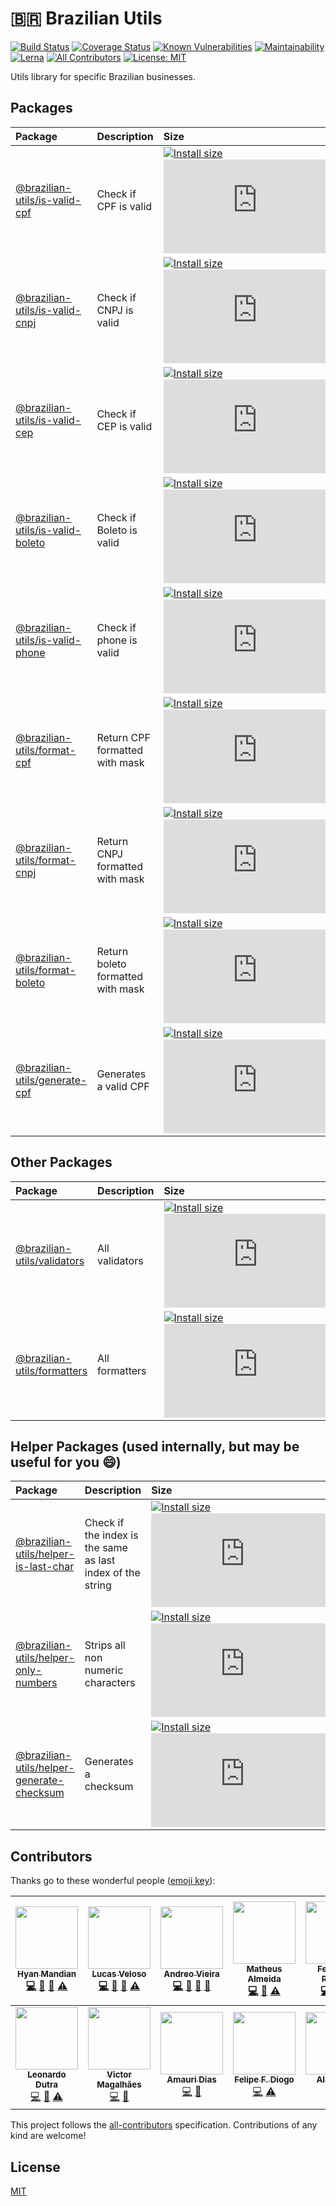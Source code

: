 # :brazil: Brazilian Utils

[![Build Status](https://travis-ci.org/brazilian-utils/brazilian-utils.svg?branch=master)](https://travis-ci.org/brazilian-utils/brazilian-utils) [![Coverage Status](https://codecov.io/gh/brazilian-utils/brazilian-utils/branch/master/graph/badge.svg)](https://codecov.io/gh/brazilian-utils/brazilian-utils) [![Known Vulnerabilities](https://snyk.io/test/github/brazilian-utils/brazilian-utils/badge.svg?targetFile=package.json)](https://snyk.io/test/github/brazilian-utils/brazilian-utils?targetFile=package.json) [![Maintainability](https://api.codeclimate.com/v1/badges/05d3cd8492ed438bf51d/maintainability)](https://codeclimate.com/github/hyanmandian/brazilian-utils/maintainability) [![Lerna](https://img.shields.io/badge/maintained%20with-lerna-cc00ff.svg)](https://lernajs.io/) [![All Contributors](https://img.shields.io/badge/all_contributors-12-orange.svg?style=flat-square)](#contributors) [![License: MIT](https://img.shields.io/github/license/hyanmandian/brazilian-utils.svg)](LICENSE)

Utils library for specific Brazilian businesses.

## Packages

| Package                                                        | Description                       | Size                                                                                                                                                                                                                                                                                                                                                                 |
| :------------------------------------------------------------- | :-------------------------------- | :------------------------------------------------------------------------------------------------------------------------------------------------------------------------------------------------------------------------------------------------------------------------------------------------------------------------------------------------------------------- |
| [@brazilian-utils/is-valid-cpf](./packages/is-valid-cpf)       | Check if CPF is valid             | [![Install size](https://packagephobia.now.sh/badge?p=@brazilian-utils/is-valid-cpf)](https://packagephobia.now.sh/result?p=@brazilian-utils/is-valid-cpf) [![GZIP size](http://img.badgesize.io/https://unpkg.com/@brazilian-utils/is-valid-cpf/dist/index.umd.js?compression=gzip)](https://unpkg.com/@brazilian-utils/is-valid-cpf/dist/index.umd.js)             |
| [@brazilian-utils/is-valid-cnpj](./packages/is-valid-cnpj)     | Check if CNPJ is valid            | [![Install size](https://packagephobia.now.sh/badge?p=@brazilian-utils/is-valid-cnpj)](https://packagephobia.now.sh/result?p=@brazilian-utils/is-valid-cnpj) [![GZIP size](http://img.badgesize.io/https://unpkg.com/@brazilian-utils/is-valid-cnpj/dist/index.umd.js?compression=gzip)](https://unpkg.com/@brazilian-utils/is-valid-cnpj/dist/index.umd.js)         |
| [@brazilian-utils/is-valid-cep](./packages/is-valid-cep)       | Check if CEP is valid             | [![Install size](https://packagephobia.now.sh/badge?p=@brazilian-utils/is-valid-cep&1)](https://packagephobia.now.sh/result?p=@brazilian-utils/is-valid-cep) [![GZIP size](http://img.badgesize.io/https://unpkg.com/@brazilian-utils/is-valid-cep/dist/index.umd.js?compression=gzip)](https://unpkg.com/@brazilian-utils/is-valid-cep/dist/index.umd.js)           |
| [@brazilian-utils/is-valid-boleto](./packages/is-valid-boleto) | Check if Boleto is valid          | [![Install size](https://packagephobia.now.sh/badge?p=@brazilian-utils/is-valid-boleto)](https://packagephobia.now.sh/result?p=@brazilian-utils/is-valid-boleto) [![GZIP size](http://img.badgesize.io/https://unpkg.com/@brazilian-utils/is-valid-boleto/dist/index.umd.js?compression=gzip)](https://unpkg.com/@brazilian-utils/is-valid-boleto/dist/index.umd.js) |
| [@brazilian-utils/is-valid-phone](./packages/is-valid-phone)   | Check if phone is valid           | [![Install size](https://packagephobia.now.sh/badge?p=@brazilian-utils/is-valid-phone)](https://packagephobia.now.sh/result?p=@brazilian-utils/is-valid-phone) [![GZIP size](http://img.badgesize.io/https://unpkg.com/@brazilian-utils/is-valid-phone/dist/index.umd.js?compression=gzip)](https://unpkg.com/@brazilian-utils/is-valid-phone/dist/index.umd.js)     |
| [@brazilian-utils/format-cpf](./packages/format-cpf)           | Return CPF formatted with mask    | [![Install size](https://packagephobia.now.sh/badge?p=@brazilian-utils/format-cpf&1)](https://packagephobia.now.sh/result?p=@brazilian-utils/format-cpf) [![GZIP size](http://img.badgesize.io/https://unpkg.com/@brazilian-utils/format-cpf/dist/index.umd.js?compression=gzip&1)](https://unpkg.com/@brazilian-utils/format-cpf/dist/index.umd.js)                 |
| [@brazilian-utils/format-cnpj](./packages/format-cnpj)         | Return CNPJ formatted with mask   | [![Install size](https://packagephobia.now.sh/badge?p=@brazilian-utils/format-cnpj&1)](https://packagephobia.now.sh/result?p=@brazilian-utils/format-cnpj) [![GZIP size](http://img.badgesize.io/https://unpkg.com/@brazilian-utils/format-cnpj/dist/index.umd.js?compression=gzip&1)](https://unpkg.com/@brazilian-utils/format-cnpj/dist/index.umd.js)             |
| [@brazilian-utils/format-boleto](./packages/format-boleto)     | Return boleto formatted with mask | [![Install size](https://packagephobia.now.sh/badge?p=@brazilian-utils/format-boleto&1)](https://packagephobia.now.sh/result?p=@brazilian-utils/format-boleto) [![GZIP size](http://img.badgesize.io/https://unpkg.com/@brazilian-utils/format-boleto/dist/index.umd.js?compression=gzip&1)](https://unpkg.com/@brazilian-utils/format-boleto/dist/index.umd.js)     |
| [@brazilian-utils/generate-cpf](./packages/generate-cpf)       | Generates a valid CPF             | [![Install size](https://packagephobia.now.sh/badge?p=@brazilian-utils/generate-cpf&1)](https://packagephobia.now.sh/result?p=@brazilian-utils/generate-cpf) [![GZIP size](http://img.badgesize.io/https://unpkg.com/@brazilian-utils/generate-cpf/dist/index.umd.js?compression=gzip&1)](https://unpkg.com/@brazilian-utils/generate-cpf/dist/index.umd.js)         |

## Other Packages

| Package                                              | Description    | Size                                                                                                                                                                                                                                                                                                                                                 |
| :--------------------------------------------------- | :------------- | :--------------------------------------------------------------------------------------------------------------------------------------------------------------------------------------------------------------------------------------------------------------------------------------------------------------------------------------------------- |
| [@brazilian-utils/validators](./packages/validators) | All validators | [![Install size](https://packagephobia.now.sh/badge?p=@brazilian-utils/validators)](https://packagephobia.now.sh/result?p=@brazilian-utils/validators) [![GZIP size](http://img.badgesize.io/https://unpkg.com/@brazilian-utils/validators/dist/index.umd.js?compression=gzip)](https://unpkg.com/@brazilian-utils/validators/dist/index.umd.js)     |
| [@brazilian-utils/formatters](./packages/formatters) | All formatters | [![Install size](https://packagephobia.now.sh/badge?p=@brazilian-utils/formatters&1)](https://packagephobia.now.sh/result?p=@brazilian-utils/formatters) [![GZIP size](http://img.badgesize.io/https://unpkg.com/@brazilian-utils/formatters/dist/index.umd.js?compression=gzip&1)](https://unpkg.com/@brazilian-utils/formatters/dist/index.umd.js) |

## Helper Packages (used internally, but may be useful for you :smile:)

| Package                                                                          | Description                                                | Size                                                                                                                                                                                                                                                                                                                                                                                                         |
| :------------------------------------------------------------------------------- | :--------------------------------------------------------- | :----------------------------------------------------------------------------------------------------------------------------------------------------------------------------------------------------------------------------------------------------------------------------------------------------------------------------------------------------------------------------------------------------------- |
| [@brazilian-utils/helper-is-last-char](./packages/helper-is-last-char)           | Check if the index is the same as last index of the string | [![Install size](https://packagephobia.now.sh/badge?p=@brazilian-utils/helper-is-last-char)](https://packagephobia.now.sh/result?p=@brazilian-utils/helper-is-last-char) [![GZIP size](http://img.badgesize.io/https://unpkg.com/@brazilian-utils/helper-is-last-char/dist/index.umd.js?compression=gzip)](https://unpkg.com/@brazilian-utils/helper-is-last-char/dist/index.umd.js)                         |
| [@brazilian-utils/helper-only-numbers](./packages/helper-only-numbers)           | Strips all non numeric characters                          | [![Install size](https://packagephobia.now.sh/badge?p=@brazilian-utils/helper-only-numbers&1)](https://packagephobia.now.sh/result?p=@brazilian-utils/helper-only-numbers) [![GZIP size](http://img.badgesize.io/https://unpkg.com/@brazilian-utils/helper-only-numbers/dist/index.umd.js?compression=gzip&1)](https://unpkg.com/@brazilian-utils/helper-only-numbers/dist/index.umd.js)                     |
| [@brazilian-utils/helper-generate-checksum](./packages/helper-generate-checksum) | Generates a checksum                                       | [![Install size](https://packagephobia.now.sh/badge?p=@brazilian-utils/helper-generate-checksum&1)](https://packagephobia.now.sh/result?p=@brazilian-utils/helper-generate-checksum) [![GZIP size](http://img.badgesize.io/https://unpkg.com/@brazilian-utils/helper-generate-checksum/dist/index.umd.js?compression=gzip&1)](https://unpkg.com/@brazilian-utils/helper-generate-checksum/dist/index.umd.js) |

## Contributors

Thanks go to these wonderful people ([emoji key](https://github.com/kentcdodds/all-contributors#emoji-key)):

<!-- ALL-CONTRIBUTORS-LIST:START - Do not remove or modify this section -->
<!-- prettier-ignore -->
| [<img src="https://avatars2.githubusercontent.com/u/5044101?v=3" width="100px;"/><br /><sub><b>Hyan Mandian</b></sub>](https://github.com/hyanmandian)<br />[💻](https://github.com/hyanmandian/brazilian-utils/commits?author=hyanmandian "Code") [📖](https://github.com/hyanmandian/brazilian-utils/commits?author=hyanmandian "Documentation") [🤔](#ideas-hyanmandian "Ideas, Planning, & Feedback") [⚠️](https://github.com/hyanmandian/brazilian-utils/commits?author=hyanmandian "Tests") | [<img src="https://avatars2.githubusercontent.com/u/4587602?v=3" width="100px;"/><br /><sub><b>Lucas Veloso</b></sub>](https://github.com/lucassveloso)<br />[💻](https://github.com/hyanmandian/brazilian-utils/commits?author=lucassveloso "Code") [📖](https://github.com/hyanmandian/brazilian-utils/commits?author=lucassveloso "Documentation") [🤔](#ideas-lucassveloso "Ideas, Planning, & Feedback") [⚠️](https://github.com/hyanmandian/brazilian-utils/commits?author=lucassveloso "Tests") | [<img src="https://avatars2.githubusercontent.com/u/508827?v=3" width="100px;"/><br /><sub><b>Andreo Vieira</b></sub>](https://github.com/andreoav)<br />[💻](https://github.com/hyanmandian/brazilian-utils/commits?author=andreoav "Code") [📖](https://github.com/hyanmandian/brazilian-utils/commits?author=andreoav "Documentation") [🤔](#ideas-andreoav "Ideas, Planning, & Feedback") [🔧](#tool-andreoav "Tools") | [<img src="https://avatars3.githubusercontent.com/u/12724212?v=4" width="100px;"/><br /><sub><b>Matheus Almeida</b></sub>](http://matalmeida.me)<br />[💻](https://github.com/hyanmandian/brazilian-utils/commits?author=matAlmeida "Code") [📖](https://github.com/hyanmandian/brazilian-utils/commits?author=matAlmeida "Documentation") [⚠️](https://github.com/hyanmandian/brazilian-utils/commits?author=matAlmeida "Tests") | [<img src="https://avatars2.githubusercontent.com/u/32275453?s=400&u=55d9685df8b4dc14169719993d4997b2a9adda61&v=4" width="100px;"/><br /><sub><b>Fernando Rogelin</b></sub>](https://github.com/FernandoRogelin)<br />[💻](https://github.com/hyanmandian/brazilian-utils/commits?author=fernandorogelin "Code") [📖](https://github.com/hyanmandian/brazilian-utils/commits?author=fernandorogelin "Documentation") [⚠️](https://github.com/hyanmandian/brazilian-utils/commits?author=fernandorogelin "Tests") | [<img src="https://avatars2.githubusercontent.com/u/24531420?v=4" width="100px;"/><br /><sub><b>rodineijf</b></sub>](https://github.com/rodineijf)<br />[💻](https://github.com/hyanmandian/brazilian-utils/commits?author=rodineijf "Code") [📖](https://github.com/hyanmandian/brazilian-utils/commits?author=rodineijf "Documentation") [⚠️](https://github.com/hyanmandian/brazilian-utils/commits?author=rodineijf "Tests") | [<img src="https://avatars2.githubusercontent.com/u/10627086?v=4" width="100px;"/><br /><sub><b>Emerson Laurentino</b></sub>](https://twitter.com/elaurent_)<br />[💻](https://github.com/hyanmandian/brazilian-utils/commits?author=emersonlaurentino "Code") [📖](https://github.com/hyanmandian/brazilian-utils/commits?author=emersonlaurentino "Documentation") [⚠️](https://github.com/hyanmandian/brazilian-utils/commits?author=emersonlaurentino "Tests") |
| :---: | :---: | :---: | :---: | :---: | :---: | :---: |
| [<img src="https://avatars2.githubusercontent.com/u/14338574?v=4" width="100px;"/><br /><sub><b>Leonardo Dutra</b></sub>](https://github.com/Leonardo18)<br />[💻](https://github.com/hyanmandian/brazilian-utils/commits?author=Leonardo18 "Code") [📖](https://github.com/hyanmandian/brazilian-utils/commits?author=Leonardo18 "Documentation") [⚠️](https://github.com/hyanmandian/brazilian-utils/commits?author=Leonardo18 "Tests") | [<img src="https://avatars3.githubusercontent.com/u/357835?v=4" width="100px;"/><br /><sub><b>Victor Magalhães</b></sub>](https://victormagalhaes.codes)<br />[💻](https://github.com/hyanmandian/brazilian-utils/commits?author=vhfmag "Code") [🔧](#tool-vhfmag "Tools") | [<img src="https://avatars0.githubusercontent.com/u/33326988?v=4" width="100px;"/><br /><sub><b>Amauri Dias</b></sub>](https://github.com/fxamauri)<br />[💻](https://github.com/hyanmandian/brazilian-utils/commits?author=fxamauri "Code") [🔧](#tool-fxamauri "Tools") | [<img src="https://avatars3.githubusercontent.com/u/26486135?v=4" width="100px;"/><br /><sub><b>Felipe F. Diogo</b></sub>](https://github.com/felipediogo)<br />[💻](https://github.com/hyanmandian/brazilian-utils/commits?author=felipediogo "Code") [⚠️](https://github.com/hyanmandian/brazilian-utils/commits?author=felipediogo "Tests") | [<img src="https://avatars0.githubusercontent.com/u/6992731?v=4" width="100px;"/><br /><sub><b>Alan Raso</b></sub>](https://github.com/alanraso)<br />[💻](https://github.com/hyanmandian/brazilian-utils/commits?author=alanraso "Code") [⚠️](https://github.com/hyanmandian/brazilian-utils/commits?author=alanraso "Tests") |
<!-- ALL-CONTRIBUTORS-LIST:END -->

This project follows the [all-contributors](https://github.com/kentcdodds/all-contributors) specification. Contributions of any kind are welcome!

## License

[MIT](LICENSE)
